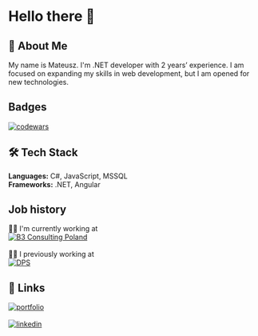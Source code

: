 # Hello there 🤖
## 🚀 About Me
My name is Mateusz. I'm .NET developer with 2 years’ experience. I am focused on expanding my skills in web development, but I am opened for new technologies.
## Badges
[![codewars](https://www.codewars.com/users/zerq98/badges/large)](https://www.codewars.com/users/zerq98)
## 🛠 Tech Stack
**Languages:** C#, JavaScript, MSSQL <br>
**Frameworks:** .NET, Angular
## Job history
👩‍💻 I'm currently working at <br> [![B3 Consulting Poland](https://img.shields.io/badge/-B3%20Consulting%20Poland%20-blue)](https://www.b3.se/pl) <br><br>
👩‍💻 I previously working at <br> [![DPS](https://img.shields.io/badge/-DPS%20Software%20-blue)](https://www.dps-software.pl) <br>
## 🔗 Links
[![portfolio](https://img.shields.io/badge/My--page-zerq.ovh-brightgreen?style=for-the-badge&logo=ko-fi&logoColor=brightgreen)](https://zerq.ovh)<br><br>
[![linkedin](https://img.shields.io/badge/linkedin-0A66C2?style=for-the-badge&logo=linkedin&logoColor=white)](https://www.linkedin.com/)
